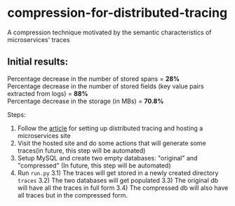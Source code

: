 # compression-for-distributed-tracing
A compression technique motivated by the semantic characteristics of microservices' traces

## Initial results:
Percentage decrease in the number of stored spans = <b> 28% </b> <br />
Percentage decrease in the number of stored fields (key value pairs extracted from logs) = <b> 88% </b> <br />
Percentage decrease in the storage (in MBs) = <b> 70.8% </b> <br />

Steps:
1) Follow the [article](https://medium.com/opentracing/take-opentracing-for-a-hotrod-ride-f6e3141f7941) for setting up distributed tracing and hosting a microservices site
2) Visit the hosted site and do some actions that will generate some traces(in future, this step will be automated)
3) Setup MySQL and create two empty databases: "original" and "compressed" (In future, this step will be automated)
3) Run `run.py`
    3.1) The traces will get stored in a newly created directory `traces`
    3.2) The two databases will get populated
    3.3) The original db will have all the traces in full form
    3.4) The compressed db will also have all traces but in the compressed form.  